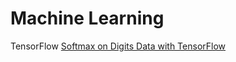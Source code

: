 # Machine Learning

TensorFlow
[Softmax on Digits Data with TensorFlow](/_posts/2017-06-05-Softmax-on-Digits-Data-with-TensorFlow.md)
